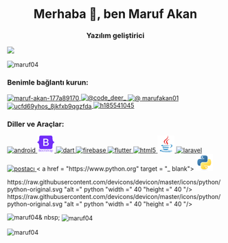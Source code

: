 <h1 align = "center"> Merhaba 👋, ben Maruf Akan </h1>
<h3 align = "center"> Yazılım geliştirici </h3>
<img src="https://media1.giphy.com/media/YkXNjAkG7CfEVx3gcy/giphy.gif"  >

<p align = "left"> <img src = "https: / /komarev.com/ghpvc/?username=maruf04&label=Profile%20views&color=0e75b6&style=flat "alt =" maruf04 "/> </p>

<h3 align =" left "> Benimle bağlantı kurun: </h3>
<p align = "left">
<a href="https://linkedin.com/in/maruf-akan-177a89170" target="blank"> <img align = "center" src = "https: //cdn.jsdelivr. net/npm/simple-icons@3.0.1/icons/linkedin.svg "alt =" maruf-akan-177a89170 "height =" 30 "width =" 40 "/> </a>
<a href =" https: // instagram.com / @ code_deer_ "target =" blank "> <img align =" center "src =" https://cdn.jsdelivr.net/npm/simple-icons@3.0.1/icons/instagram.svg "alt =" @code_deer_ "height =" 30 "width =" 40 "/> </a>
<a href="https://medium.com/@marufakan01" target="blank"> <img align = "center" src = "https://cdn.jsdelivr.net/npm/simple-icons@3.0. 1 / icons / medium.svg "alt =" @ marufakan01 "height =" 30 "width =" 40 "/> </a>
<a href =" https://www.youtube.com/c/ucfd69yhos_8jkfxb9qgzfda "hedefi = "boş"> <img align = "center" src = "https://cdn.jsdelivr.net/npm/simple-icons@3.0.1/icons/youtube.svg" alt = "ucfd69yhos_8jkfxb9qgzfda" yükseklik = "30 "width =" 40 "/> </a>
<a href="https://www.hackerrank.com/h185541045" target="blank"> <img align =" center "src =" https: // cdn .jsdelivr.net / npm / simple-icons @ 3.0.1 / icons / hackerrank.svg "alt ="h185541045 "height =" 30 "width =" 40 "/> </a>
</p>

<h3 align =" left "> Diller ve Araçlar: </h3>
<p align = "left"> <a href="https://developer.android.com" target="_blank"> <img src = "https://raw.githubusercontent.com/devicons/devicon/master/ simgeler / android / android-original-wordmark.svg "alt =" android "width =" 40 "height =" 40 "/> </a> <a href =" https://getbootstrap.com "target =" _ boş "> <img src =" https://raw.githubusercontent.com/devicons/devicon/master/icons/bootstrap/bootstrap-plain-wordmark.svg "alt =" bootstrap "width =" 40 "height =" 40 " /> </a> <a href="https://dart.dev" target="_blank"> <img src = "https://www.vectorlogo.zone/logos/dartlang/dartlang-icon.svg"alt = "dart" width = "40" height = "40" /> </a> <a href="https://firebase.google.com/" target="_blank"> <img src = "https: //www.vectorlogo.zone/logos/firebase/firebase-icon.svg "alt =" firebase "width =" 40 "height =" 40 "/> </a> <a href =" https: // flutter. dev "target =" _ blank "> <img src =" https://www.vectorlogo.zone/logos/flutterio/flutterio-icon.svg "alt =" flutter "width =" 40 "height =" 40 "/> </a> <a href="https://www.w3.org/html/" target="_blank"> <img src = "https: //raw.githubusercontent.com / devicons / devicon / master / icons / html5 / html5-original-wordmark.svg "alt =" html5 "width =" 40 "height =" 40 "/> </a> <a href =" https: // www.java.com "target =" _ blank "> <img src =" https://raw.githubusercontent.com/devicons/devicon/master/icons/java/java-original.svg "alt =" java "genişlik = "40" height = "40" /> </a> <a href="https://laravel.com/" target="_blank"> <img src = "https://raw.githubusercontent.com/devicons /devicon/master/icons/laravel/laravel-plain-wordmark.svg "alt =" laravel "width =" 40 "height =" 40 "/> </a> <a href =" https://postman.com "target ="_blank "> <img src =" https://www.vectorlogo.zone/logos/getpostman/getpostman-icon.svg "alt =" postacı "width =" 40 "height =" 40 "/> </a> < a href = "https://www.python.org" target = "_ blank"> <img src = "https://raw.githubusercontent.com/devicons/devicon/master/icons/python/python-original.svg "alt =" python "width =" 40 "height =" 40 "/> </a> </p>https://raw.githubusercontent.com/devicons/devicon/master/icons/python/python-original.svg "alt =" python "width =" 40 "height =" 40 "/> </a> </ p >https://raw.githubusercontent.com/devicons/devicon/master/icons/python/python-original.svg "alt =" python "width =" 40 "height =" 40 "/> </a> </ p >

<p> <img align = "left" src = "https://github-readme-stats.vercel.app/api/top-langs?username=maruf04&show_icons=true&locale=en&layout=compact" alt = "maruf04" /> </p>

<p> & nbsp; <img align = "center" src = "https://github-readme-stats.vercel.app/api?username=maruf04&show_icons=true&locale=en" alt = "maruf04" /> </p>

<p> <img align = "center" src = "https://github-readme-streak-stats.herokuapp.com/?user=maruf04&" alt = "maruf04" /> </p>



<!-- 
<img src="https://media1.giphy.com/media/YkXNjAkG7CfEVx3gcy/giphy.gif"  >
<img src="https://developers.giphy.com/branch/master/static/api-c99e353f761d318322c853c03ebcf21b.gif" width="400" >
-->
<!--
**maruf04/maruf04** is a ✨ _special_ ✨ repository because its `README.md` (this file) appears on your GitHub profile.

Here are some ideas to get you started:

- 🔭 I’m currently working on ...
- 🌱 I’m currently learning ...
- 👯 I’m looking to collaborate on ...
- 🤔 I’m looking for help with ...
- 💬 Ask me about ...
- 📫 How to reach me: ...
- 😄 Pronouns: ...
- ⚡ Fun fact: ...
-->
